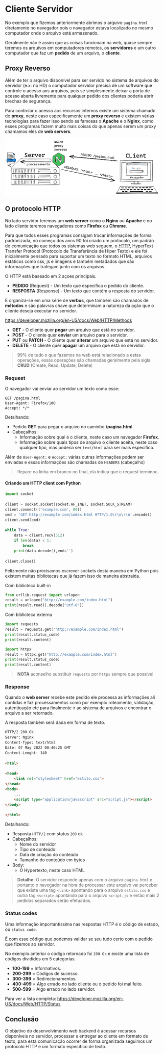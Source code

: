# Cliente Servidor

No exemplo que fizemos anteriormente abrimos o arquivo `pagina.html`  diretamente no navegador pois o navegador estava localizado no mesmo computador onde o arquivo está armazenado.

Geralmente não é assim que as coisas funcionam na web, quase sempre teremos os arquivos em computadores remotos, os **servidores** e um outro computador que faz um **pedido** de um arquivo, o **cliente**.

## Proxy Reverso

Além de ter o arquivo disponível para ser servido no sistema de arquivos do servidor (e.x: no HD) o computador servidor precisa de um software que controle o acesso aos arquivos, pois se simplesmente deixar a porta de acesso aberta livremente para qualquer pedido dos clientes poderia abrir brechas de segurança.

Para controlar o acesso aos recursos internos existe um sistema chamado de **proxy**, neste caso especificamente um **proxy reverso** e existem várias tecnologias para fazer isso sendo as famosas o **Apache** e o **Nginx**, como esses programas fazem muito mais coisas do que apenas serem um proxy chamamos eles de **web servers**.

![](imgs/proxy_reverso.png)

## O protocolo HTTP

No lado servidor teremos um **web server** como o **Nginx** ou **Apache** e no lado cliente teremos navegadores como **Firefox** ou **Chrome**.

Para que todos esses programas consigam trocar informações de forma padronizada, no começo dos anos 90 foi criado um protocolo, um padrão de comunicação que todos os sistemas web seguem, o [HTTP](https://developer.mozilla.org/en-US/docs/Web/HTTP), HyperText Transfer Protocol (Protocolo de Transferência de Hiper Texto) e ele foi inicialmente pensado para suportar um texto no formato HTML, arquivos estáticos como css, js e imagens e também metadados que são informações que trafegam junto com os arquivos.

O HTTP está baseado em 2 açoes principais.

- **PEDIDO** (Request) - Um texto que especifica o pedido do cliente.
- **RESPOSTA** (Response) - Um texto que contém a resposta do servidor.

E organiza-se em uma série de **verbos**, que também são chamados de **métodos** e são palavras chave que determinam a natureza da ação que o cliente deseja executar no servidor.

https://developer.mozilla.org/en-US/docs/Web/HTTP/Methods

- **GET** - O cliente quer **pegar** um arquivo que está no servidor.
- **POST** - O cliente quer **enviar** um arquivo para o servidor.
- **PUT** ou **PATCH** - O cliente quer **alterar** um arquivo que está no servidor.
- **DELETE** - O cliente quer **apagar** um arquivo que está no servidor.

> 99% de tudo o que fazemos na web está relacionado a estas operações, essas operações são chamadas geralmente pela sigla **CRUD** (Create, Read, Update, Delete)

### Request

O navegador vai enviar ao servidor um texto como esse:

```http
GET /pagina.html
User-Agent: Firefox/100
Accept: */*

```

Detalhando:
- Pedido **GET** para pegar o arquivo no caminho **/pagina.html**.
- Cabeçalhos: 
    - Informação sobre qual é o cliente, neste caso um navegador **Firefox**.
    - Informação sobre quais tipos de arquivo o cliente aceita, neste caso qualquer tipo, mas poderia ser `text/html` para ser mais especifico.

Além de `User-Agent:` e `Accept:` várias outras informações podem ser enviadas e essas informações são chamadas de `HEADERS` (cabeçalho)

> Repare na linha em branco no final, ela indica que o request terminou.

#### Criando um HTTP client com Python

```py
import socket

client = socket.socket(socket.AF_INET, socket.SOCK_STREAM)
client.connect(('example.com', 80))
cmd = 'GET http://example.com/index.html HTTP/1.0\r\n\r\n'.encode()
client.send(cmd)

while True:
    data = client.recv(512)
    if len(data) < 1:
        break
    print(data.decode(),end='')

client.close()
```

Felizmente não precisamos escrever sockets desta maneira em Python pois existem muitas bibliotecas que já fazem isso de maneira abstraida.

Com biblioteca built-in
```py
from urllib.request import urlopen
result = urlopen("http://example.com/index.html")
print(result.read().decode("utf-8"))
```

Com biblioteca externa

```py
import requests
result = requests.get("http://example.com/index.html")
print(result.status_code)
print(result.content)
```

```py
import httpx
result = httpx.get("http://example.com/index.html")
print(result.status_code)
print(result.content)
```

> **NOTA** aconselho substituir `requests` por `httpx` sempre que possível.


### Response

Quando o **web server** recebe este pedido ele processa as informações ali contidas e faz processamentos como por exemplo roteamento, validação, autenticação etc para finalmente ir ao sistema de arquivos e encontrar o arquivo a ser retornado.

A resposta também será dada em forma de texto.

```html
HTTP/2 200 Ok
Server: Nginx
Content-Type: text/html
Date: 07 May 2022 00:40:25 GMT
Content-Lenght: 140

<html>

<head>
    <link rel="stylesheet" href="estilo.css">
</head>
<body>
    ...
    <script type="application/javascript" src="script.js"></script>
</body>

</html>
```

Detalhando:
- Resposta `HTTP/2` com status `200` ok
- Cabeçalhos:
    - Nome do servidor
    - Tipo de conteúdo
    - Data de criação do conteúdo
    - Tamanho do conteúdo em bytes
- Body:
    - O Hypertexto, neste caso HTML

> **Detalhe**: O servidor responde apenas com o arquivo `pagina.html` e portanto o navegador na hora de processar este arquivo vai perceber que existe uma tag `<link>` apontando para o arquivo `estilo.css` e outra tag `<script>` apontando para o arquivo `script.js` e então mais 2 pedidos separados serão efetuados.


### Status codes

Uma informação importantissima nas respostas HTTP é o código de estado, ou `status code`.

É com esse código que podemos validar se seu tudo certo com o pedido que fizemos ao servidor.

No exemplo anterior o código retornado foi `200 Ok` e existe uma lista de códigos divididos em 5 categorias.

- **100-199** = Informativos.
- **200-299** = Códigos de sucesso.
- **300-399** = Redirecionamentos.
- **400-499** = Algo errado no lado cliente ou o pedido foi mal feito.
- **500-599** = Algo errado no lado servidor. 

Para ver a lista completa: 
https://developer.mozilla.org/en-US/docs/Web/HTTP/Status


## Conclusão

O objetivo do desenvolvimento web backend é acessar recursos disponíveis no servidor, processar e entregar ao cliente em formato de texto, para esta comunicação ocorrer de forma organizada seguimos um protocolo HTTP e um formato especifico de texto.
